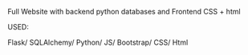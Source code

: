 Full Website with backend python databases and
Frontend CSS + html

USED:

 Flask/
 SQLAlchemy/
 Python/
 JS/
 Bootstrap/
 CSS/
 Html
